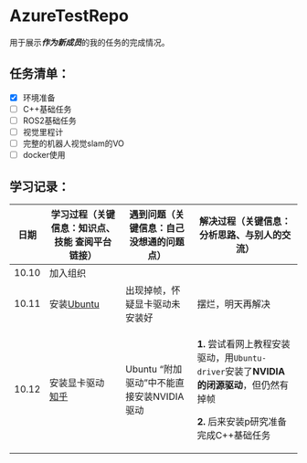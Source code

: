 # AzureTestRepo
用于展示***作为新成员***的我的任务的完成情况。

## 任务清单：
- [x] 环境准备
- [ ] C++基础任务
- [ ] ROS2基础任务
- [ ] 视觉里程计
- [ ] 完整的机器人视觉slam的VO
- [ ] docker使用

## 学习记录：

| 日期| 学习过程（关键信息：知识点、技能 查阅平台 链接）| 遇到问题（关键信息：自己没想通的问题点）|解决过程（关键信息：分析思路、与别人的交流）|
|--------|--------------------------------------------------------|--------------------------------------------------------|--------------------------------------------------------|
|10.10|加入组织|||
|10.11|安装[Ubuntu](https://ubuntu.com/download/desktop)|出现掉帧，怀疑显卡驱动未安装好|摆烂，明天再解决|
|10.12|安装显卡驱动<br>[知乎](https://zhuanlan.zhihu.com/p/308407850)|Ubuntu “附加驱动”中不能直接安装NVIDIA驱动|<p>**1.** 尝试看网上教程安装驱动，用``Ubuntu-driver``安装了**NVIDIA的闭源驱动**，但仍然有掉帧</p><p>**2.** 后来安装p研究准备完成C++基础任务||找到一个第三方的微信（[wewechat++](https://gitee.com/spark-community-works-collections/wewechat-plus-plus))，以及国内的一个Debian软件商店（[spark-store](https://spark-app.store/)），有许多的国产软件可用。